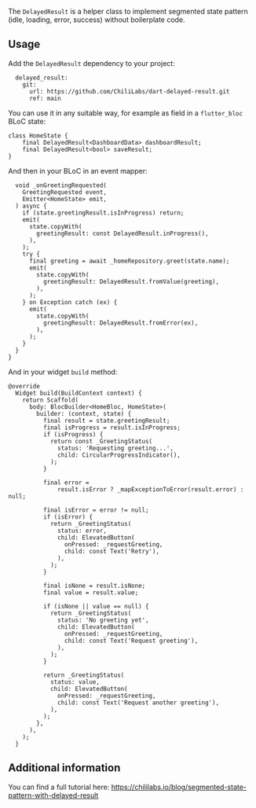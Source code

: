 The `DelayedResult` is a helper class to implement segmented state pattern (idle, loading, error, success) without boilerplate code.

## Usage

Add the `DelayedResult` dependency to your project:

```
  delayed_result:
    git:
      url: https://github.com/ChiliLabs/dart-delayed-result.git
      ref: main
```

You can use it in any suitable way, for example as field in a `flutter_bloc` BLoC state:

```
class HomeState {
	final DelayedResult<DashboardData> dashboardResult;
	final DelayedResult<bool> saveResult;
}
```

And then in your BLoC in an event mapper:

```
  void _onGreetingRequested(
    GreetingRequested event,
    Emitter<HomeState> emit,
  ) async {
    if (state.greetingResult.isInProgress) return;
    emit(
      state.copyWith(
        greetingResult: const DelayedResult.inProgress(),
      ),
    );
    try {
      final greeting = await _homeRepository.greet(state.name);
      emit(
        state.copyWith(
          greetingResult: DelayedResult.fromValue(greeting),
        ),
      );
    } on Exception catch (ex) {
      emit(
        state.copyWith(
          greetingResult: DelayedResult.fromError(ex),
        ),
      );
    }
  }
}
```


And in your widget `build` method:

```
@override
  Widget build(BuildContext context) {
    return Scaffold(
      body: BlocBuilder<HomeBloc, HomeState>(
        builder: (context, state) {
          final result = state.greetingResult;
          final isProgress = result.isInProgress;
          if (isProgress) {
            return const _GreetingStatus(
              status: 'Requesting greeting...',
              child: CircularProgressIndicator(),
            );
          }

          final error =
              result.isError ? _mapExceptionToError(result.error) : null;

          final isError = error != null;
          if (isError) {
            return _GreetingStatus(
              status: error,
              child: ElevatedButton(
                onPressed: _requestGreeting,
                child: const Text('Retry'),
              ),
            );
          }

          final isNone = result.isNone;
          final value = result.value;

          if (isNone || value == null) {
            return _GreetingStatus(
              status: 'No greeting yet',
              child: ElevatedButton(
                onPressed: _requestGreeting,
                child: const Text('Request greeting'),
              ),
            );
          }

          return _GreetingStatus(
            status: value,
            child: ElevatedButton(
              onPressed: _requestGreeting,
              child: const Text('Request another greeting'),
            ),
          );
        },
      ),
    );
  }
```  

## Additional information

You can find a full tutorial here: https://chililabs.io/blog/segmented-state-pattern-with-delayed-result
